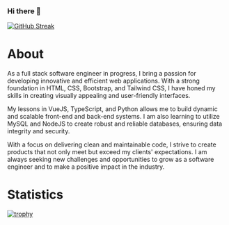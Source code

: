 ### Hi there 👋

<!--
**Adesanyaolu/Adesanyaolu** is a ✨ _special_ ✨ repository because its `README.md` (this file) appears on your GitHub profile.

Here are some ideas to get you started:
-->

[![GitHub Streak](https://streak-stats.demolab.com?user=Adesanyaolu&theme=dark&hide_border=true&border_radius=5&border=EB5454)](https://git.io/streak-stats)


# About

As a full stack software engineer in progress, I bring a passion for developing innovative and efficient web applications. With a strong foundation in HTML, CSS, Bootstrap, and Tailwind CSS, I have honed my skills in creating visually appealing and user-friendly interfaces.

My lessons in VueJS, TypeScript, and Python allows me to build dynamic and scalable front-end and back-end systems. I am also learning to utilize MySQL and NodeJS to create robust and reliable databases, ensuring data integrity and security.

With a focus on delivering clean and maintainable code, I strive to create products that not only meet but exceed my clients' expectations. I am always seeking new challenges and opportunities to grow as a software engineer and to make a positive impact in the industry.

# Statistics

[![trophy](https://github-profile-trophy.vercel.app/?username=Adesanyaolu)](https://github.com/ryo-ma/github-profile-trophy)


